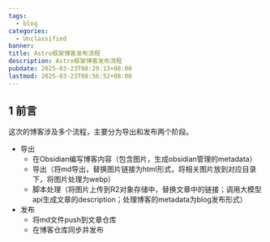 ```yaml
---
tags:
  - blog
categories:
  - Unclassified
banner: 
title: Astro框架博客发布流程
description: Astro框架博客发布流程
pubdate: 2025-03-23T08:29:13+08:00
lastmod: 2025-03-23T08:56:52+08:00
---
```

## 1 前言

这次的博客涉及多个流程，主要分为导出和发布两个阶段。

+ 导出
    + 在Obsidian编写博客内容（包含图片，生成obsidian管理的metadata）
    + 导出（将md导出，替换图片链接为html形式，将相关图片放到对应目录下，将图片处理为webp）
    + 脚本处理（将图片上传到R2对象存储中，替换文章中的链接；调用大模型api生成文章的description；处理博客的metadata为blog发布形式）
+ 发布
    + 将md文件push到文章仓库
    + 在博客仓库同步并发布